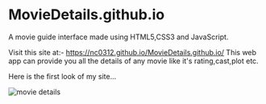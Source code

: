 # MovieDetails.github.io
A movie guide interface made using HTML5,CSS3 and JavaScript.

Visit this site at:-  https://nc0312.github.io/MovieDetails.github.io/
This web app can provide you all the details of any movie like it's rating,cast,plot etc.

Here is the first look of my site...

![movie details](https://user-images.githubusercontent.com/104648509/227719660-fc14128f-f9f4-4078-8ec8-75f20cb34c04.png)
